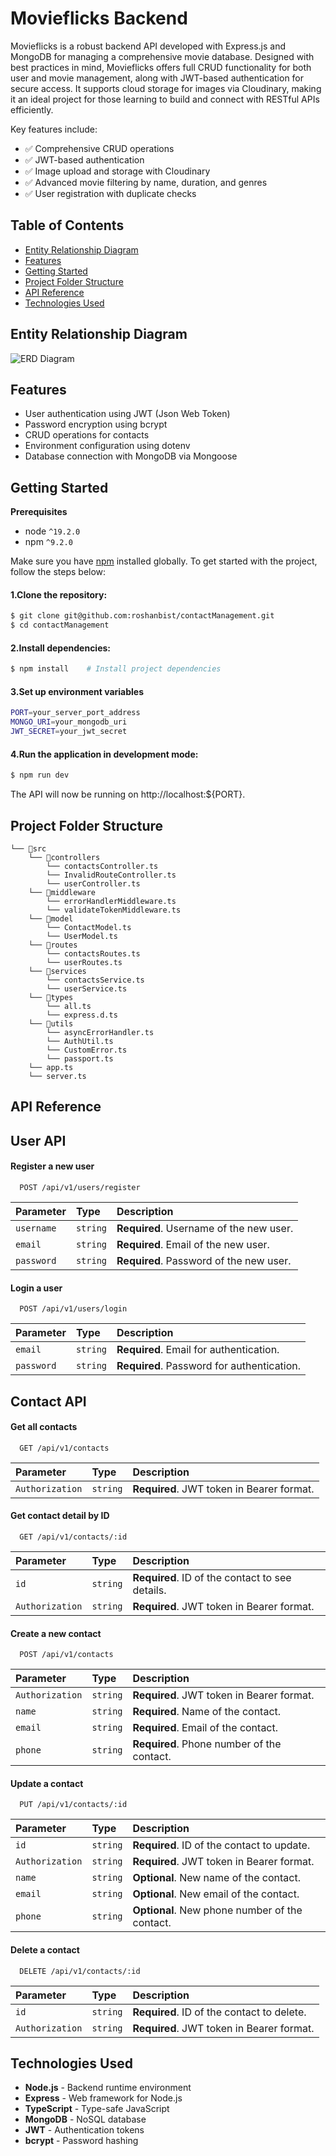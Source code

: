 # Movieflicks Backend

Movieflicks is a robust backend API developed with Express.js and MongoDB for managing a comprehensive movie database. Designed with best practices in mind, Movieflicks offers full CRUD functionality for both user and movie management, along with JWT-based authentication for secure access. It supports cloud storage for images via Cloudinary, making it an ideal project for those learning to build and connect with RESTful APIs efficiently.

Key features include:

- ✅ Comprehensive CRUD operations
- ✅ JWT-based authentication
- ✅ Image upload and storage with Cloudinary
- ✅ Advanced movie filtering by name, duration, and genres
- ✅ User registration with duplicate checks

## Table of Contents

- [Entity Relationship Diagram](#entity-relationship-diagram)
- [Features](#features)
- [Getting Started](#getting-started)
- [Project Folder Structure](#project-folder-structure)
- [API Reference](#api-reference)
- [Technologies Used](#technologies-used)

## Entity Relationship Diagram

![ERD Diagram](./src/assets/ERD-contact-management.png)

## Features

- User authentication using JWT (Json Web Token)
- Password encryption using bcrypt
- CRUD operations for contacts
- Environment configuration using dotenv
- Database connection with MongoDB via Mongoose

## Getting Started

**Prerequisites**

- node `^19.2.0`
- npm `^9.2.0`

Make sure you have [npm](https://www.npmjs.com/get-npm) installed globally.
To get started with the project, follow the steps below:

#### 1.Clone the repository:

```bash
$ git clone git@github.com:roshanbist/contactManagement.git
$ cd contactManagement
```

#### 2.Install dependencies:

```bash
$ npm install    # Install project dependencies
```

#### 3.Set up environment variables

```bash
PORT=your_server_port_address
MONGO_URI=your_mongodb_uri
JWT_SECRET=your_jwt_secret
```

#### 4.Run the application in development mode:

```bash
$ npm run dev
```

The API will now be running on http://localhost:${PORT}.

## Project Folder Structure

```
└── 📁src
    └── 📁controllers
        └── contactsController.ts
        └── InvalidRouteController.ts
        └── userController.ts
    └── 📁middleware
        └── errorHandlerMiddleware.ts
        └── validateTokenMiddleware.ts
    └── 📁model
        └── ContactModel.ts
        └── UserModel.ts
    └── 📁routes
        └── contactsRoutes.ts
        └── userRoutes.ts
    └── 📁services
        └── contactsService.ts
        └── userService.ts
    └── 📁types
        └── all.ts
        └── express.d.ts
    └── 📁utils
        └── asyncErrorHandler.ts
        └── AuthUtil.ts
        └── CustomError.ts
        └── passport.ts
    └── app.ts
    └── server.ts
```

## API Reference

## User API

#### Register a new user

```http
  POST /api/v1/users/register
```

| Parameter  | Type     | Description                             |
| :--------- | :------- | :-------------------------------------- |
| `username` | `string` | **Required**. Username of the new user. |
| `email`    | `string` | **Required**. Email of the new user.    |
| `password` | `string` | **Required**. Password of the new user. |

#### Login a user

```http
  POST /api/v1/users/login
```

| Parameter  | Type     | Description                                |
| :--------- | :------- | :----------------------------------------- |
| `email`    | `string` | **Required**. Email for authentication.    |
| `password` | `string` | **Required**. Password for authentication. |

## Contact API

#### Get all contacts

```http
  GET /api/v1/contacts
```

| Parameter       | Type     | Description                               |
| :-------------- | :------- | :---------------------------------------- |
| `Authorization` | `string` | **Required**. JWT token in Bearer format. |

#### Get contact detail by ID

```http
  GET /api/v1/contacts/:id
```

| Parameter       | Type     | Description                                     |
| :-------------- | :------- | :---------------------------------------------- |
| `id`            | `string` | **Required**. ID of the contact to see details. |
| `Authorization` | `string` | **Required**. JWT token in Bearer format.       |

#### Create a new contact

```http
  POST /api/v1/contacts
```

| Parameter       | Type     | Description                                |
| :-------------- | :------- | :----------------------------------------- |
| `Authorization` | `string` | **Required**. JWT token in Bearer format.  |
| `name`          | `string` | **Required**. Name of the contact.         |
| `email`         | `string` | **Required**. Email of the contact.        |
| `phone`         | `string` | **Required**. Phone number of the contact. |

#### Update a contact

```http
  PUT /api/v1/contacts/:id
```

| Parameter       | Type     | Description                                    |
| :-------------- | :------- | :--------------------------------------------- |
| `id`            | `string` | **Required**. ID of the contact to update.     |
| `Authorization` | `string` | **Required**. JWT token in Bearer format.      |
| `name`          | `string` | **Optional**. New name of the contact.         |
| `email`         | `string` | **Optional**. New email of the contact.        |
| `phone`         | `string` | **Optional**. New phone number of the contact. |

#### Delete a contact

```http
  DELETE /api/v1/contacts/:id
```

| Parameter       | Type     | Description                                |
| :-------------- | :------- | :----------------------------------------- |
| `id`            | `string` | **Required**. ID of the contact to delete. |
| `Authorization` | `string` | **Required**. JWT token in Bearer format.  |

## Technologies Used

- **Node.js** - Backend runtime environment
- **Express** - Web framework for Node.js
- **TypeScript** - Type-safe JavaScript
- **MongoDB** - NoSQL database
- **JWT** - Authentication tokens
- **bcrypt** - Password hashing
